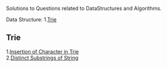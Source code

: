 Solutions to Questions related to DataStructures and Algorithms.

Data Structure:
  1.[Trie](https://github.com/Shishir-grez/Data-Structures-Algorithms/tree/main?tab=readme-ov-file#trie)

## Trie
1.[Insertion of Character in Trie](https://github.com/Shishir-grez/Data-Structures-Algorithms/blob/main/Trie/Insert.cpp)  
2.[Distinct Substrings of String](https://github.com/Shishir-grez/Data-Structures-Algorithms/blob/main/Trie/distinctSubstringsOfString.cpp)
